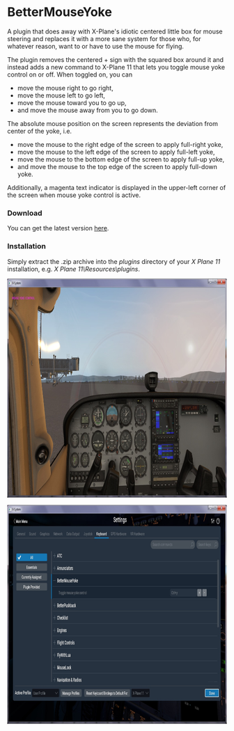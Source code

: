 # BetterMouseYoke
A plugin that does away with X-Plane's idiotic centered little box for mouse steering and replaces it with a more sane system for those who, for whatever reason, want to or have to use the mouse for flying.

The plugin removes the centered + sign with the squared box around it and instead adds a new command to X-Plane 11 that lets you toggle mouse yoke control on or off. When toggled on, you can

* move the mouse right to go right,
* move the mouse left to go left,
* move the mouse toward you to go up,
* and move the mouse away from you to go down.

The absolute mouse position on the screen represents the deviation from center of the yoke, i.e.

* move the mouse to the right edge of the screen to apply full-right yoke,
* move the mouse to the left edge of the screen to apply full-left yoke,
* move the mouse to the bottom edge of the screen to apply full-up yoke,
* and move the mouse to the top edge of the screen to apply full-down yoke.

Additionally, a magenta text indicator is displayed in the upper-left corner of the screen when mouse yoke control is active.


### Download
You can get the latest version [here](https://github.com/smiley22/XPPlugins/releases/tag/BetterMouseYoke).

### Installation
Simply extract the .zip archive into the *plugins* directory of your *X Plane 11* installation, e.g. *X Plane 11\Resources\plugins*.


<p align="center">
  <a href="image-1.jpg?raw=true" target="_blank">
    <img title="Mouse yoke control" src="image-1.jpg?raw=true" width="860" height="503"/>
  </a>
</p>
<p align="center">
  <a href="image-2.jpg?raw=true" target="_blank">
    <img title="Keyboard command" src="image-2.jpg?raw=true" width="860" height="503"/>
  </a>
</p>
